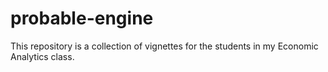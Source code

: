 # probable-engine
This repository is a collection of vignettes for the students in my Economic Analytics class.
